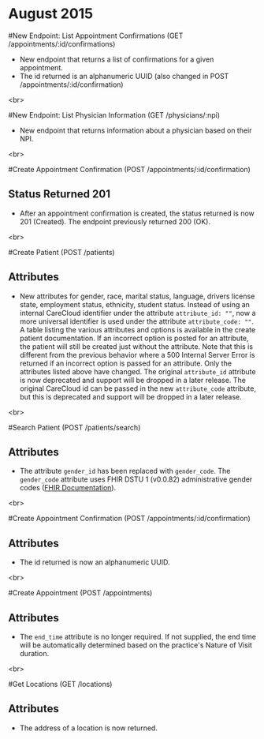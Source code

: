 # August 2015

#New Endpoint: List Appointment Confirmations (GET /appointments/:id/confirmations)
 
- New endpoint that returns a list of confirmations for a given appointment.
- The id returned is an alphanumeric UUID (also changed in POST /appointments/:id/confirmation)

<br\>

#New Endpoint: List Physician Information (GET /physicians/:npi)
 
- New endpoint that returns information about a physician based on their NPI.

<br\>

#Create Appointment Confirmation (POST /appointments/:id/confirmation)
## Status Returned 201

- After an appointment confirmation is created, the status returned is now 201 (Created). The endpoint previously returned 200 (OK).

<br\>

#Create Patient (POST /patients)
## Attributes
- New attributes for gender, race, marital status, language, drivers license state, employment status, ethnicity, student status. Instead of using
an internal CareCloud identifier under the attribute ```attribute_id: ""```, now a more universal identifier is used under the attribute ```attribute_code: ""```. A table listing the various attributes and options is available in the create patient documentation. If an incorrect option is posted for an attribute, the patient will still be created just without the attribute. Note that this is different from the previous behavior where a 500 Internal Server Error is returned if an incorrect option is passed for an attribute. Only the attributes listed above have changed. The original ```attribute_id``` attribute is now deprecated and support will be dropped in a later release. The original CareCloud id can be passed in the new ```attribute_code``` attribute, but this is deprecated and support will be dropped in a later release. 

<br\>

#Search Patient (POST /patients/search)
## Attributes

- The attribute ```gender_id``` has been replaced with 	```gender_code```. The ```gender_code``` attribute uses FHIR DSTU 1 (v0.0.82) administrative gender codes ([FHIR Documentation](http://www.hl7.org/FHIR/valueset-administrative-gender.html)).

<br\>

#Create Appointment Confirmation (POST /appointments/:id/confirmation)
## Attributes

- The id returned is now an alphanumeric UUID.

<br\>

#Create Appointment (POST /appointments)
## Attributes

- The ```end_time``` attribute is no longer required. If not supplied, the end time will be automatically determined based on the practice's Nature of Visit duration.

<br\>

#Get Locations (GET /locations)
## Attributes

- The address of a location is now returned.
